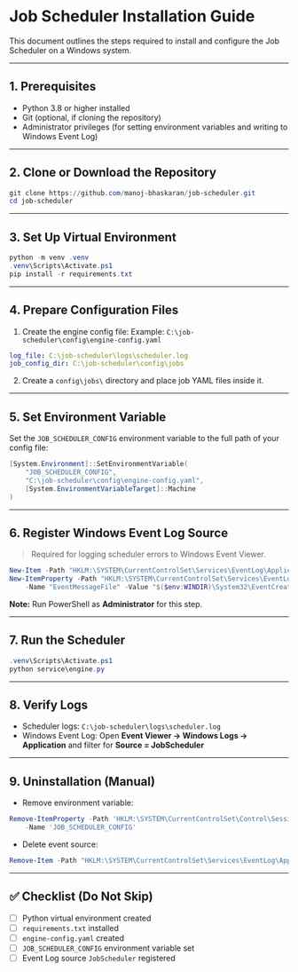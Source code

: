 # Job Scheduler Installation Guide

This document outlines the steps required to install and configure the Job Scheduler on a Windows system.

---

## 1. Prerequisites

- Python 3.8 or higher installed
- Git (optional, if cloning the repository)
- Administrator privileges (for setting environment variables and writing to Windows Event Log)

---

## 2. Clone or Download the Repository

```powershell
git clone https://github.com/manoj-bhaskaran/job-scheduler.git
cd job-scheduler
```

---

## 3. Set Up Virtual Environment

```powershell
python -m venv .venv
.venv\Scripts\Activate.ps1
pip install -r requirements.txt
```

---

## 4. Prepare Configuration Files

1. Create the engine config file:
   Example: `C:\job-scheduler\config\engine-config.yaml`

```yaml
log_file: C:\job-scheduler\logs\scheduler.log
job_config_dir: C:\job-scheduler\config\jobs
```

2. Create a `config\jobs\` directory and place job YAML files inside it.

---

## 5. Set Environment Variable

Set the `JOB_SCHEDULER_CONFIG` environment variable to the full path of your config file:

```powershell
[System.Environment]::SetEnvironmentVariable(
    "JOB_SCHEDULER_CONFIG",
    "C:\job-scheduler\config\engine-config.yaml",
    [System.EnvironmentVariableTarget]::Machine
)
```

---

## 6. Register Windows Event Log Source

> Required for logging scheduler errors to Windows Event Viewer.

```powershell
New-Item -Path "HKLM:\SYSTEM\CurrentControlSet\Services\EventLog\Application\JobScheduler" -Force
New-ItemProperty -Path "HKLM:\SYSTEM\CurrentControlSet\Services\EventLog\Application\JobScheduler" `
    -Name "EventMessageFile" -Value "$($env:WINDIR)\System32\EventCreate.exe" -PropertyType "String"
```

**Note:** Run PowerShell as **Administrator** for this step.

---

## 7. Run the Scheduler

```powershell
.venv\Scripts\Activate.ps1
python service\engine.py
```

---

## 8. Verify Logs

- Scheduler logs: `C:\job-scheduler\logs\scheduler.log`
- Windows Event Log: Open **Event Viewer → Windows Logs → Application** and filter for **Source = JobScheduler**

---

## 9. Uninstallation (Manual)

- Remove environment variable:

```powershell
Remove-ItemProperty -Path 'HKLM:\SYSTEM\CurrentControlSet\Control\Session Manager\Environment' `
    -Name 'JOB_SCHEDULER_CONFIG'
```

- Delete event source:

```powershell
Remove-Item -Path "HKLM:\SYSTEM\CurrentControlSet\Services\EventLog\Application\JobScheduler" -Recurse
```

---

## ✅ Checklist (Do Not Skip)

- [ ] Python virtual environment created
- [ ] `requirements.txt` installed
- [ ] `engine-config.yaml` created
- [ ] `JOB_SCHEDULER_CONFIG` environment variable set
- [ ] Event Log source `JobScheduler` registered
